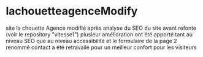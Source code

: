 # lachouetteagenceModify
site la chouette Agence modifié 
après analyse du SEO du site avant refonte (voir le repository "vitesse1") plusieur amélioration ont été apporté tant au niveau SEO que au niveau accessibilité et le formulaire de la page 2 renommé contact a été retravailé pour un meilleur confort pour les visiteurs

